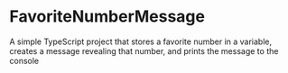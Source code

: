 # FavoriteNumberMessage
A simple TypeScript project that stores a favorite number in a variable, creates a message revealing that number, and prints the message to the console
